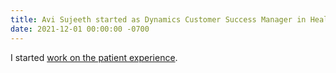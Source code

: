 ```yaml
---
title: Avi Sujeeth started as Dynamics Customer Success Manager in Healthcare
date: 2021-12-01 00:00:00 -0700
---
```

I started [work on the patient experience](https://www.linkedin.com/pulse/my-journey-patient-experience-avi-sujeeth/).
